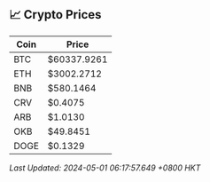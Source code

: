 ## 📈 Crypto Prices

| Coin | Price |
| ---- | ----- |
| BTC | $60337.9261 |
| ETH | $3002.2712 |
| BNB | $580.1464 |
| CRV | $0.4075 |
| ARB | $1.0130 |
| OKB | $49.8451 |
| DOGE | $0.1329 |

_Last Updated: 2024-05-01 06:17:57.649 +0800 HKT_